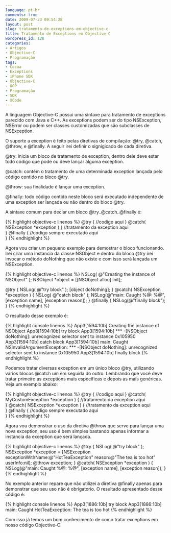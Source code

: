 ```yaml
---
language: pt-br
comments: true
date: 2009-07-23 09:54:28
layout: post
slug: tratamento-de-exceptions-em-objective-c
title: Tratamento de Exceptions em Objective-C
wordpress_id: 128
categories:
- Artigos
- Objective-C
- Programação
tags:
- Cocoa
- Exceptions
- iPhone SDK
- Objective-C
- OOP
- Programação
- SDK
- XCode
---
```


A linguagem Objective-C possui uma sintaxe para tratamento de exceptions parecido com Java e C++. As exceptions podem ser do tipo NSException, NSError ou podem ser classes customizadas que são subclasses de NSException.

O suporte a exception é feito pelas diretivas de compilação:  @try, @catch, @throw, e @finally. A seguir irei definir o signigicado de cada diretiva.

@try: inicia um bloco de tratamento de exception, dentro dele deve estar todo código que pode ou deve lançar alguma exception.

@catch: contém o tratamento de uma determinada exception lançada pelo código contido no bloco @try.

@throw: sua finalidade é lançar uma exception.

@finally: todo código contido neste bloco será executado independente de uma exception ser lançada ou não dentro do bloco @try.

A sintaxe comum para declar um bloco @try..@catch..@finally é:

{% highlight objective-c linenos %}
@try {
  //codigo aqui
}
@catch( NSException *exception ) {
  //tratamento da exception aqui  
}
@finally {
  //codigo sempre executado aqui  
}
{% endhighlight %}

Agora vou criar um pequeno exemplo para demostrar o bloco funcionando.
Irei criar uma instancia da classe NSObject e dentro do bloco @try irei invocar o método doNothing que não existe e com isso será lançada um NSException.

{% highlight objective-c linenos %}
NSLog( @"Creating the instance of NSObject" );
NSObject *object = [[NSObject alloc] init];

@try {
  NSLog( @"try block" );
  [object doNothing];
}
@catch( NSException *exception ) {
  NSLog( @"catch block" );
  NSLog(@"main: Caught %@: %@", [exception name], [exception  reason]);
}
@finally {
  NSLog(@"finally block");
}
{% endhighlight %}

O resultado desse exemplo é:

{% highlight console linenos %}
App3[1594:10b] Creating the instance of NSObject
App3[1594:10b] try block
App3[1594:10b] *** -[NSObject doNothing]: unrecognized selector sent to instance 0x105950
App3[1594:10b] catch block
App3[1594:10b] main: Caught NSInvalidArgumentException: *** -[NSObject doNothing]: unrecognized selector sent to instance 0x105950
App3[1594:10b] finally block
{% endhighlight %}

Podemos tratar diversas exception em um único bloco @try, utilizando vários blocos @catch um em seguida do outro. Lembrando que você deve tratar primeiro as exceptions mais específicas e depois as mais genéricas. Veja um exemplo abaixo:

{% highlight objective-c linenos %}
@try {
  //codigo aqui
}
@catch( MyCustomException *exception ) {
  //tratamento da exception aqui  
}
@catch( NSException *exception ) {
  //tratamento da exception aqui  
}
@finally {
  //codigo sempre executado aqui  
}
{% endhighlight %}

Agora vou demonstrar o uso da diretiva @throw que serve para lançar uma nova exception, seu uso é bem simples bastando apenas informar a instancia da exception que será lançada.

{% highlight objective-c linenos %}
@try {
  NSLog( @"try block" );
  NSException *exception = [NSException exceptionWithName:@"HotTeaException" reason:@"The tea is too hot"  userInfo:nil];
  @throw exception;
}
@catch( NSException *exception ) {
  NSLog(@"main: Caught %@: %@", [exception name], [exception  reason]);
}
{% endhighlight %}

No exemplo anterior repare que não utilizei a diretiva @finally apenas para demonstrar que seu uso não é obrigatorio. O resultado apresentado desse código é:

{% highlight console linenos %}
App3[1886:10b] try block
App3[1886:10b] main: Caught HotTeaException: The tea is too hot
{% endhighlight %}

Com isso já temos um bom conhecimento de como tratar exceptions em nosso código Objective-C.